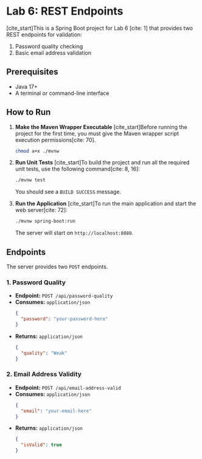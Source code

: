 # Lab 6: REST Endpoints

[cite_start]This is a Spring Boot project for Lab 6 [cite: 1] that provides two REST endpoints for validation:
1.  Password quality checking
2.  Basic email address validation

## Prerequisites

* Java 17+
* A terminal or command-line interface

## How to Run

1.  **Make the Maven Wrapper Executable**
    [cite_start]Before running the project for the first time, you must give the Maven wrapper script execution permissions[cite: 70].
    ```bash
    chmod a+x ./mvnw
    ```

2.  **Run Unit Tests**
    [cite_start]To build the project and run all the required unit tests, use the following command[cite: 8, 16]:
    ```bash
    ./mvnw test
    ```
    You should see a `BUILD SUCCESS` message.

3.  **Run the Application**
    [cite_start]To run the main application and start the web server[cite: 72]:
    ```bash
    ./mvnw spring-boot:run
    ```
    The server will start on `http://localhost:8080`.

## Endpoints

The server provides two `POST` endpoints.

### 1. Password Quality

* **Endpoint:** `POST /api/password-quality`
* **Consumes:** `application/json`
    ```json
    {
      "password": "your-password-here"
    }
    ```
* **Returns:** `application/json`
    ```json
    {
      "quality": "Weak"
    }
    ```

### 2. Email Address Validity

* **Endpoint:** `POST /api/email-address-valid`
* **Consumes:** `application/json`
    ```json
    {
      "email": "your-email-here"
    }
    ```
* **Returns:** `application/json`
    ```json
    {
      "isValid": true
    }
    ```

